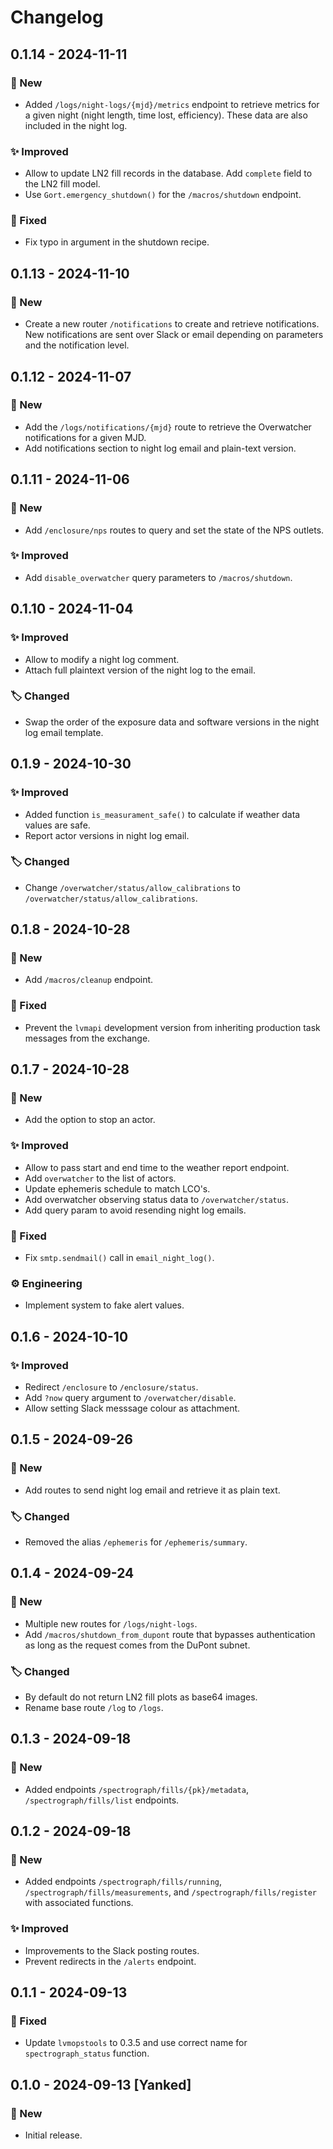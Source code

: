 # Changelog

## 0.1.14 - 2024-11-11

### 🚀 New

* Added `/logs/night-logs/{mjd}/metrics` endpoint to retrieve metrics for a given night (night length, time lost, efficiency). These data are also included in the night log.

### ✨ Improved

* Allow to update LN2 fill records in the database. Add ``complete`` field to the LN2 fill model.
* Use `Gort.emergency_shutdown()` for the `/macros/shutdown` endpoint.

### 🔧 Fixed

* Fix typo in argument in the shutdown recipe.


## 0.1.13 - 2024-11-10

### 🚀 New

* Create a new router `/notifications` to create and retrieve notifications. New notifications are sent over Slack or email depending on parameters and the notification level.


## 0.1.12 - 2024-11-07

### 🚀 New

* Add the `/logs/notifications/{mjd}` route to retrieve the Overwatcher notifications for a given MJD.
* Add notifications section to night log email and plain-text version.


## 0.1.11 - 2024-11-06

### 🚀 New

* Add `/enclosure/nps` routes to query and set the state of the NPS outlets.

### ✨ Improved

* Add `disable_overwatcher` query parameters to `/macros/shutdown`.


## 0.1.10 - 2024-11-04

### ✨ Improved

* Allow to modify a night log comment.
* Attach full plaintext version of the night log to the email.

### 🏷️ Changed

* Swap the order of the exposure data and software versions in the night log email template.


## 0.1.9 - 2024-10-30

### ✨ Improved

* Added function `is_measurament_safe()` to calculate if weather data values are safe.
* Report actor versions in night log email.

### 🏷️ Changed

* Change `/overwatcher/status/allow_calibrations` to `/overwatcher/status/allow_calibrations`.


## 0.1.8 - 2024-10-28

### 🚀 New

* Add `/macros/cleanup` endpoint.

### 🔧 Fixed

* Prevent the `lvmapi` development version from inheriting production task messages from the exchange.


## 0.1.7 - 2024-10-28

### 🚀 New

* Add the option to stop an actor.

### ✨ Improved

* Allow to pass start and end time to the weather report endpoint.
* Add `overwatcher` to the list of actors.
* Update ephemeris schedule to match LCO's.
* Add overwatcher observing status data to `/overwatcher/status`.
* Add query param to avoid resending night log emails.

### 🔧 Fixed

* Fix `smtp.sendmail()` call in `email_night_log()`.

### ⚙️ Engineering

* Implement system to fake alert values.


## 0.1.6 - 2024-10-10

### ✨ Improved

* Redirect `/enclosure` to `/enclosure/status`.
* Add `?now` query argument to `/overwatcher/disable`.
* Allow setting Slack messsage colour as attachment.


## 0.1.5 - 2024-09-26

### 🚀 New

* Add routes to send night log email and retrieve it as plain text.

### 🏷️ Changed

* Removed the alias `/ephemeris` for `/ephemeris/summary`.


## 0.1.4 - 2024-09-24

### 🚀 New

* Multiple new routes for `/logs/night-logs`.
* Add `/macros/shutdown_from_dupont` route that bypasses authentication as long as the request comes from the DuPont subnet.

### 🏷️ Changed

* By default do not return LN2 fill plots as base64 images.
* Rename base route `/log` to `/logs`.


## 0.1.3 - 2024-09-18

### 🚀 New

* Added endpoints `/spectrograph/fills/{pk}/metadata`, `/spectrograph/fills/list` endpoints.


## 0.1.2 - 2024-09-18

### 🚀 New

* Added endpoints `/spectrograph/fills/running`, `/spectrograph/fills/measurements`, and `/spectrograph/fills/register` with associated functions.

### ✨ Improved

* Improvements to the Slack posting routes.
* Prevent redirects in the `/alerts` endpoint.


## 0.1.1 - 2024-09-13

### 🔧 Fixed

* Update `lvmopstools` to 0.3.5 and use correct name for `spectrograph_status` function.


## 0.1.0 - 2024-09-13 [Yanked]

### 🚀 New

* Initial release.
